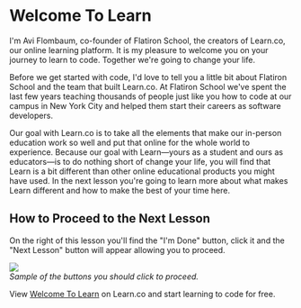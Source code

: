 # Welcome To Learn

I'm Avi Flombaum, co-founder of Flatiron School, the creators of Learn.co, our online learning platform. It is my pleasure to welcome you on your journey to learn to code. Together we're going to change your life.

Before we get started with code, I'd love to tell you a little bit about Flatiron School and the team that built Learn.co. At Flatiron School we've spent the last few years teaching thousands of people just like you how to code at our campus in New York City and helped them start their careers as software developers. 

Our goal with Learn.co is to take all the elements that make our in-person education work so well and put that online for the whole world to experience. Because our goal with Learn—yours as a student and ours as educators—is to do nothing short of change your life, you will find that Learn is a bit different than other online educational products you might have used. In the next lesson you're going to learn more about what makes Learn different and how to make the best of your time here.

## How to Proceed to the Next Lesson

On the right of this lesson you'll find the "I'm Done" button, click it and the "Next Lesson" button will appear allowing you to proceed.

<p>
  <img src="http://learn-co-videos.s3.amazonaws.com/learn-co-orientation/doneandnext.png" align="center" style="margin: 0 auto; text-align: center"></br>
  <em>Sample of the buttons you should click to proceed.</em>
</p>


<p class='util--hide'>View <a href='https://learn.co/lessons/welcome-to-learn-1-b'>Welcome To Learn</a> on Learn.co and start learning to code for free.</p>

